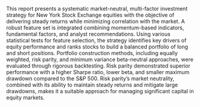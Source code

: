 This report presents a systematic market-neutral, multi-factor investment strategy for New York Stock Exchange equities with the objective of delivering steady returns while minimizing correlation with the market. A robust feature set is integrated combining momentum-based indicators, fundamental factors, and analyst recommendations. Using various statistical tests for feature selection, the strategy identifies key drivers of equity performance and ranks stocks to build a balanced portfolio of long and short positions. Portfolio construction methods, including equally weighted, risk parity, and minimum variance beta-neutral approaches, were evaluated through rigorous backtesting. Risk parity demonstrated superior performance with a higher Sharpe ratio, lower beta, and smaller maximum drawdown compared to the S&P 500. Risk parity’s market neutrality, combined with its ability to maintain steady returns and mitigate large drawdowns, makes it a suitable approach for managing significant capital in equity markets.
